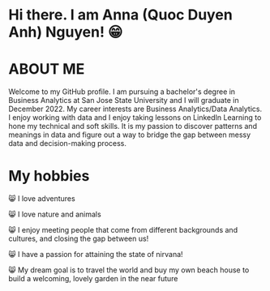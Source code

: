 # Hi there. I am Anna (Quoc Duyen Anh) Nguyen! 😁 

# ABOUT ME

Welcome to my GitHub profile. I am pursuing a bachelor's degree in Business Analytics at San Jose State University and I will graduate in December 2022. My career interests are Business Analytics/Data Analytics. I enjoy working with data and I enjoy taking lessons on LinkedIn Learning to hone my technical and soft skills. It is my passion to discover patterns and meanings in data and figure out a way to bridge the gap between messy data and decision-making process. 

# My hobbies 

😸 I love adventures 

😸 I love nature and animals

😸 I enjoy meeting people that come from different backgrounds and cultures, and closing the gap between us! 

😸 I have a passion for attaining the state of nirvana! 

😸 My dream goal is to travel the world and buy my own beach house to build a welcoming, lovely garden in the near future 

